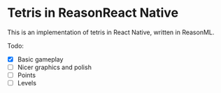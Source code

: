 # Tetris in ReasonReact Native

This is an implementation of tetris in React Native, written in ReasonML. 

Todo: 
- [x] Basic gameplay
- [ ] Nicer graphics and polish
- [ ] Points
- [ ] Levels
